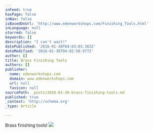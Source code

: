 ```yaml
---
inFeed: true
hasPage: false
inNav: false
isBasedOnUrl: 'http://www.edenworkshops.com/Finishing_Tools.html'
inLanguage: null
starred: false
keywords: []
description: "I can't wait!"
datePublished: '2016-01-30T04:03:03.363Z'
dateModified: '2016-01-30T04:02:50.977Z'
author: []
title: Brass Finishing Tools
authors: []
publisher:
  name: edenworkshops.com
  domain: www.edenworkshops.com
  url: null
  favicon: null
sourcePath: _posts/2016-01-30-brass-finishing-tools.md
published: true
_context: 'http://schema.org'
_type: Article

---
```

Brass finishing tools!
![](http://www.edenworkshops.com/images/4pandspic.jpg)